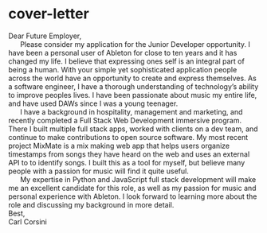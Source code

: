 # cover-letter
Dear Future Employer,<br>
&nbsp;&nbsp;&nbsp;&nbsp;&nbsp;&nbsp;Please consider my application for the Junior Developer opportunity. I have been a personal user of Ableton for close to ten years and it has changed my life. I believe that expressing ones self is an integral part of being a human. With your simple yet sophisticated application people across the world have an opportunity to create and express themselves. As a software engineer, I have a thorough understanding of technology’s ability to improve peoples lives. I have been passionate about music my entire life, and have used DAWs since I was a young teenager.<br>
&nbsp;&nbsp;&nbsp;&nbsp;&nbsp;&nbsp;I have a background in hospitality, management and marketing, and recently completed a Full Stack Web Development immersive program. There I built multiple full stack apps, worked with clients on a dev team, and continue to make contributions to open source software. My most recent project MixMate is a mix making web app that helps users organize timestamps from songs they have heard on the web and uses an external API to to identify songs. I built this as a tool for myself, but believe many people with a passion for music will find it quite useful.<br>
&nbsp;&nbsp;&nbsp;&nbsp;&nbsp;&nbsp;My expertise in Python and JavaScript full stack development will make me an excellent candidate for this role, as well as my passion for music and personal experience with Ableton. I look forward to learning more about the role and discussing my background in more detail.<br>
Best,<br>
Carl Corsini
